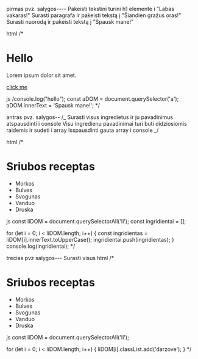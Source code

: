pirmas pvz.
salygos----
Pakeisti tekstini turini h1 elemente i "Labas vakaras!"
Surasti paragrafa ir pakeisti tekstą į "Šiandien gražus oras!"
Surasti nuorodą ir pakeisti tekstą į "Spausk mane!"

html
/\* <h1>Hello</h1>

<p>Lorem ipsum dolor sit amet.</p>
<a href="#">click me</a>

js
/console.log("hello");
const aDOM = document.querySelector('a');
aDOM.innerText = 'Spausk mane!';
\*/

antras pvz.
salygos--
/_
Surasti visus ingredietus ir ju pavadinimus atspausdinti i console
Visu ingredienu pavadinimai turi buti didziosiomis raidemis ir sudeti i array
Isspausdinti gauta array i console
_/

html
/\* <h1>Sriubos receptas</h1>

<ul>
<li>Morkos</li>
<li>Bulves</li>
<li>Svogunas</li>
<li>Vanduo</li>
<li>Druska</li>
</ul>

js
const liDOM = document.querySelectorAll('li');
const ingridientai = [];

for (let i = 0; i < liDOM.length; i++) {
const ingridientas = liDOM[i].innerText.toUpperCase();
ingridientai.push(ingridientas);
}
console.log(ingridientai);
\*/

trecias pvz
salygos---
Surasti visus
html
/\* <h1>Sriubos receptas</h1>
<ul>
<li>Morkos</li>
<li>Bulves</li>
<li>Svogunas</li>
<li>Vanduo</li>
<li>Druska</li>
</ul>

js
const liDOM = document.querySelectorAll('li');

for (let i = 0; i < liDOM.length; i++) {
liDOM[i].classList.add('darzove');
}
\*/
